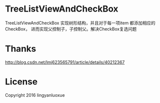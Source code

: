# TreeListViewAndCheckBox
TreeListViewAndCheckBox 实现树形结构，并且对于每一项item 都添加相应的 CheckBox， 进而实现父控制子，子控制父。解决CheckBox复选问题

# Thanks
http://blog.csdn.net/lmj623565791/article/details/40212367

# License
Copyright 2016  lingyanluoxue

